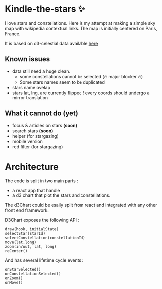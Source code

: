 # Kindle-the-stars :sparkles:
I love stars and constellations. Here is my attempt at making a simple sky map with wikipedia contextual links.
The map is initially centered on Paris, France.

It is based on d3-celestial data available [here](https://github.com/ofrohn/d3-celestial)

## Known issues
- data still need a huge clean.
  - some constellations cannot be selected (:fire: major blocker :fire:)
  - Some stars names seem to be duplicated
- stars name ovelap
- stars lat, lng, are currently flipped ! every coords should undergo a mirror translation

## What it cannot do (yet)
- focus & articles on stars **(soon)**
- search stars **(soon)**
- helper (for stargazing)
- mobile version
- red filter (for stargazing)

# Architecture
The code is split in two main parts :
- a react app that handle 
- a d3 chart that plot the stars and constellations.

The d3Chart could be esaily split from react and integrated with any other front end framework.

D3Chart exposes the following API : 

```
draw(hook, initialState)
selectStar(starId)
selectConstellation(constellationId)
move(lat,long)
zoom(in/out, lat, long)
reCenter()
```

And has several lifetime cycle events : 
```
onStarSelected()
onConstellationSelected()
onZoom()
onMove()
```



